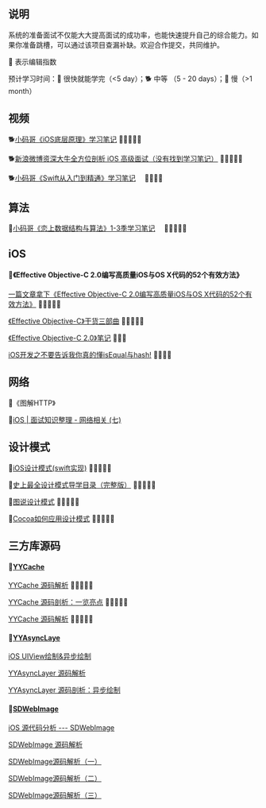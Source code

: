 ## 说明
系统的准备面试不仅能大大提高面试的成功率，也能快速提升自己的综合能力。如果你准备跳槽，可以通过该项目查漏补缺。欢迎合作提交，共同维护。

🌟 表示编辑指数

预计学习时间：🐎 很快就能学完（<5 day）；🐕 中等 （5 - 20 days）；🐢 慢（>1 month）


## 视频
🐕[小码哥《iOS底层原理》学习笔记](https://juejin.im/user/5a329c1351882529707931f0/posts) 🌟🌟🌟🌟🌟

🐕[新浪微博资深大牛全方位剖析 iOS 高级面试（没有找到学习笔记）](https://coding.imooc.com/class/202.html) 🌟🌟🌟🌟🌟

🐕[小码哥《Swift从入门到精通》学习笔记](https://www.cnblogs.com/tzsh1007/category/1511704.html)&emsp; 🌟🌟🌟🌟

## 算法
🐢[小码哥《恋上数据结构与算法》1-3季学习笔记](https://github.com/rogertan30/Love-Leetcode)&emsp; 🌟🌟🌟🌟🌟

## iOS
#### 🐎《Effective Objective-C 2.0编写高质量iOS与OS X代码的52个有效方法》
[一篇文章拿下《Effective Objective-C 2.0编写高质量iOS与OS X代码的52个有效方法》](https://www.jianshu.com/p/862b064e82e0) 🌟🌟🌟🌟🌟

[《Effective Objective-C》干货三部曲](https://juejin.im/post/5a4f34226fb9a01cb0492016) 🌟🌟🌟🌟🌟

[《Effective Objective-C 2.0》笔记](https://www.jianshu.com/p/cb1f9d4b48bf) 🌟🌟🌟

[iOS开发之不要告诉我你真的懂isEqual与hash!](https://www.jianshu.com/p/915356e280fc) 🌟🌟🌟🌟

## 网络
🐎《图解HTTP》

🐎[iOS | 面试知识整理 - 网络相关 (七)](https://juejin.im/post/5d89f6d8f265da03f3339499#heading-32)

## 设计模式
🐎[iOS设计模式(swift实现)](https://github.com/oneAlon/DesignPatterns) 🌟🌟🌟🌟🌟

🐎[史上最全设计模式导学目录（完整版）](https://blog.csdn.net/lovelion/article/details/17517213) 🌟🌟🌟🌟🌟

🐎[图说设计模式](https://design-patterns.readthedocs.io/zh_CN/latest/index.html) 🌟🌟🌟🌟🌟

🐎[Cocoa如何应用设计模式](https://www.cnblogs.com/pengyingh/articles/2346299.html) 🌟🌟🌟🌟🌟

## 三方库源码

#### 🐎[YYCache](https://github.com/lyimin/YYCache)
[YYCache 源码解析](https://juejin.im/post/6844903554214264840#heading-32) 🌟🌟🌟🌟🌟

[YYCache 源码剖析：一览亮点](https://www.jianshu.com/p/408d4d37bcbd) 🌟🌟🌟🌟🌟

[YYCache 源码解析](https://zhang759740844.github.io/2018/11/30/yycache/) 🌟🌟🌟🌟🌟

#### 🐎[YYAsyncLaye](https://github.com/ibireme/YYAsyncLayer)
[iOS UIView绘制&异步绘制](https://www.jianshu.com/p/dbada5f44ac1)

[YYAsyncLayer 源码解析](https://zhang759740844.github.io/2019/02/15/yyasynclayer/)

[YYAsyncLayer 源码剖析：异步绘制](https://www.jianshu.com/p/154451e4bd42)

#### 🐎[SDWebImage](https://github.com/SDWebImage/SDWebImage)
[iOS 源代码分析 --- SDWebImage](https://github.com/draveness/analyze/blob/master/contents/SDWebImage/iOS%20%E6%BA%90%E4%BB%A3%E7%A0%81%E5%88%86%E6%9E%90%20---%20SDWebImage.md)

[SDWebImage 源码解析](https://juejin.im/post/6844903541031567367)

[SDWebImage源码解析（一）](http://cloverkim.com/SDWebImage-source-code-analysis-1.html)

[SDWebImage源码解析（二）](http://cloverkim.com/SDWebImage-source-code-analysis-2.html)

[SDWebImage源码解析（三）](http://cloverkim.com/SDWebImage-source-code-analysis-3.html)


